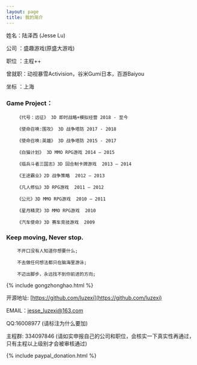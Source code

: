 ```yaml
---
layout: page
title: 我的简介
---
```

姓名：陆泽西 (Jesse Lu)

公司 ：盛趣游戏(原盛大游戏)

职位 ：主程++

曾就职：动视暴雪Activision，谷米Gumi日本，百游Baiyou

坐标 ：上海

### Game Project：

		《代号：远征》 3D 即时战略+模拟经营 2018 - 至今

		《使命召唤:围攻》 3D 战争塔防 2017 - 2018

		《使命召唤:英雄》 3D 战争塔防 2015 - 2017

		《白猫计划》 3D MMO RPG游戏 2014 – 2015

		《临兵斗者三国志》3D 回合制卡牌游戏  2013 – 2014

		《王途霸业》2D 战争策略  2012 – 2013

		《凡人修仙》3D RPG游戏  2011 – 2012

		《公元》3D MMO RPG游戏  2010 – 2011

		《星月精灵》3D MMO RPG游戏  2010

		《汽车使命》3D 赛车竞技游戏  2009


### Keep moving, Never stop.

		不开口没有人知道你想要什么;

		不去做任何想法都只在脑海里游泳;

		不迈出脚步，永远找不到你前进的方向;


{% include gongzhonghao.html %}

开源地址: [https://github.com/luzexi](https://github.com/luzexi)

EMAIL：jesse_luzexi@163.com

QQ:16008977 (请标注为什么要加)

主程群: 334097846 (请如实申报自己的公司和职位，会核实一下真实性再通过，只有主程以上级别才会被审核通过)

{% include paypal_donation.html %}
